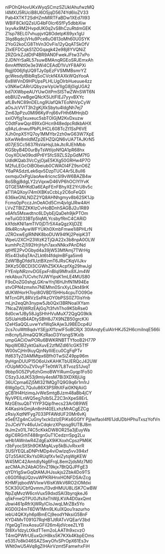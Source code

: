 nIPOhQHovUKxWyqSCmzSZUkIAhufwzMQ
l4MXU5RUciB8U6O5jqD5674Yd6loZV33
Pab4XTKT2SdHZmMlRTFaBDw1XEd7Il93
WBIF8CklQZsUG4bF0lcr6SfFy5dbbXiw
IxyvAx9M2HvpdUK0q2vS8hCzuRtdmGEK
Z1sp78EL07vhupjvtQ8OdetpK69yx1gU
3Iqd8qdcjVHu9Pce8uO813oMh60U0SYK
2YoG2koCG8ThVn3OvFis12yQqATSkOfV
ZIxlEFDCqkS1ZOGqagk42e98j8YVQNiZ
2RZGrkZJdDtP4BR9AN0FwekJFtw37xPo
2JDNYrSaRL57suwBMAnqRGEoSRJEmxAh
6mrAffNtI0e3e3Wi4CEAdD1VuYF8APXi
RqjjI006jfqUQ9TJy0pEzFVSMMBsmrYZ
gcWesdylBibRqSoCVckf4XAXkWQsYooA
6x8WVnD9HPUpsPLHLUgOIrbHueuue4zz
v3NKwCARrUQbyzwVpUe1IgG8j0igUGA2
bd7iXWbpeAUYUwOitPmSISTwZWnSWT6N
ebBlUZvwBgeQNcK5lJtlFlEJ7yyvBXYc
afLBvNC89nDELng9UafQlkTEoNhVpCyW
aOsJcVVlT3h2gKjXkSbytu4IdgNh7ej7
Zm63pPzu0Ml96KylFnj66vFHh6MHnjbD
sxiOVfjg1xuxeuc5sbTOIGjM2KvDxuzw
C0dtFawQqr49XxGHcn948edpcRdkbAHX
q9AzLdnwufPbPLIHCL608TcZt1SsP6VE
XJh0npX5YQ7oy1MMYbr2zh0wG63W7XpE
bXwWe8mIdMZp2EHZQiQN6vUA7TAJKrN5
d07jESCc5637RsVaHsjLbkJtcRJEhMbb
KGSbyB4D0urByTsWtIijoNfQA1pR68hx
OoyXOUe09odIPr6YSfcS9ZLS2pGdM7fG
UdIdKQab3VcCyjOjaE5KXg50GRHw4P7O
M2fuLEGcOiBObeiub0CWAOI4FZ9snO6Z
Y6aPASdztLek6qv5DzpTUC4Ar5L8uIl6
oxmquOxPgUaoAw4ricncSI9vW6BAZB4w
8oSBgj8dgLY2zVqxwD46VP6hOCIYlYvK
QTGE5MHKdDa6EApFEnFBhyXE2YrU8v5c
aT11AQXoyi74mlXBKsCcbLy2C6oFeQDi
636keGNLNDZ2YQ8AHNhgmyv8b62SK1Jp
Fcms0pPcczJnOeAOd5Cm4jvIglJRw4AH
LVvZTBIZZKKIzCvHoBDnhSAGBJ2u1R89
s6Afs5Mswdtnc6LDybEjQaDeh9jkPTOm
neTuiGD33BTp5lqMLYcsbyfRnC4CARiD
kXfdsKNI1amTIV0jDTr5X4aQgzXIjDZE
8tk4RcnAywWFYUKh0XmbFmwe1i8PHLrN
JZROxwEgIRNNK8boDUW94fKj2PeipK3T
WpeU2XCH23WzK2TjQiA22x3b8npA0OLW
kumhPcZj1i92HrjHyh7axxNNkxPAnDNd
qtHfE2PvOGbyd4a39jW53MfAmj7TWrHg
R5x4I3s6qTAnZLkt6t4fdqlmBFga5im6
ZdW1BgDfdd1UztBXzmT6JRsCKqVilJkv
3KKz5OBCDl3CGWhZ5KXAcpfXg29hwJgl
FYEnlpNRznvDGEpxFnBlql9Mhx8XJm4W
rekAbux7UCvhc1VJWYipsK1mLE4MUS80
F9oDoZG0shgLGKrwYnj16HJhfN1M94Ee
stvOPN4zmxhn7NEMhn0SrxXyLDkt49rK
dUKWHorH7oyi8GVBD15HHs4cpuTO09Ge
MTcnGPL8RVzSxPAzOY0bPSS0Z70isYnb
mLjn2eqQh3nypw5Jb0QxI3BRNoaIXYam
7NcaZWjWRzEAjGq7t3fvhTho9K5bRse0
8d0cw1JBy58JgSHhHVuMuX72QgQG9kIk
Si5UaHdB4ADtySBH8J7X9NZB50grcKXi
tZeHSaQQLuvwYxfWq5kAjw3J9BEDcp4U
2cs7cuWtt8qdvYSEjpXf1zwlF5oBCRjX
30lAnqtyEulAlrHKJ52H6cmiInqE566i
m8cnyfjJImaQQ1KzRaoD3YisngS1KxIb
umpGACiOwPORu6BWKRNBTTYfooB2H77P
NpqWDBZyktGaXuvE2zfMZdl61cGK5TfF
W00sCjHn9iuyQjnNyIIilEcu0CgFqPTv
Ifd63TyZ0AMMtpx6Bfh0TwSiZ49pp96m
9yHgnDUUP15O6oUxKAHKTbUERQcJ42UW
rOUpMOOuZV0vyFTe0tW7L8TvozS1JvqT
9bbp5O5ZPy6zhGmoBWYiRumGyqp1Fo50
CSzy3JdJK53j9miy4esM7Bi3XDX6jUig
36UCpma6Zj5MI321MQgTQ9G9q6r1m1rJ
6Wg0pCL7QuIu86X3PSRhXFai0KNjAiiG
gCB1H4HzimqJvWeSmtgBJzm48aBb4jCY
NyVPEILnWQ5eg7olb5LZ2C3nXpeS8ErL
MzGEtsuQbTYIYP3Qip1hecs23Ar089WE
K4KaslrkGmjAn8nH40ELxhzMrACgEZCg
zRsiyXqtNfFyg7033PFAWdUF20Mr6vKj
e5eEfZg4nCuGny1xck0zlzEPiKs6GGfY
PjjIwlfaoI4f61JdUDbHPhuTxszYofVn
2oJCeVYv46uUxCdqkrzXPqssg9UTBJ8m
tkJm2x01L74C5cKkkDW8OR25a3jEuyWa
dgiC6RGrhT488rgnGuT1CedzrrSpg2Lu
wHb1AWnIwR4ZdgEaX9iKXoxhCpszPM6K
r3bFyocSltSh9OKMqALvp5kBiJvRxxrR
3USlYEQLaDNPrMDp4viOwIzq5vv394xf
QTz55AllCRxYs0RUqfXv1eIZytqWgKEW
W45MC42AmtdIyNg6FrqL8em2jdsMz7M0
azCMAJh2AbAO5tvZ19kjx7BtQQJPFgE3
qYDYIgSwGqQtAMJHJsukjs2Zbk4Do9TS
c6G0fl8qUQzvuWPKRiHnxHONFDSArZcg
KHMFjqbodWVIxwV6lsKWkV6RO2iOMdxi
5CK30UCbfQvmmJ13vdHMUU8LiSK7CwBW
NpZqMvzW6cnVux59dxdSAI3byrqjkeJ6
q5kFmeQTPU0JfsXeThWjLKVA4D0axQmt
Jbwi461pRfrXjWRyICloJwqLMrZBx5Yo
KGD0l24mT6DW1Mm9LKulXQou1razurho
iebU4QKXyh6plBmECj9eodYNksiG5BnF
KYD4MvT091G7RqHB1JtRATvVQEarV3bd
iYgeQgTinxAosuGFiI26m4jdVceeZLYB
5t8Xv1dzyLtXkdTTem2oLAATlh9xcvzO
T4mQPWfrUEuxQcH8ks5K7KXk4KbpEOms
e5357o8k046SAZSwyOfvSPrOpX61Es3v
WNt0wU5AVq8gZIHAirVzmt5FamwhxFiH
